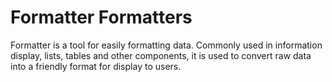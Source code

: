 # Formatter Formatters

Formatter is a tool for easily formatting data. Commonly used in information display, lists, tables and other components, it is used to convert raw data into a friendly format for display to users.

<u-h2-tabs router>
    <u-h2-tab title="General Introduction" to="/misc/Formatters/introduction"></u-h2-tab>
    <u-h2-tab title="Basic Example" to="/misc/Formatters/examples"></u-h2-tab>
</u-h2-tabs>

<router-view></router-view>
